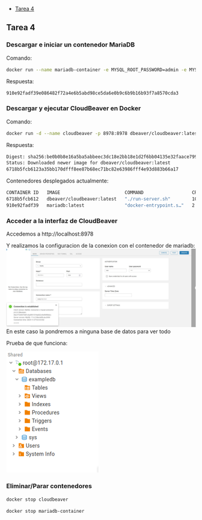 - [Tarea 4](#tarea-4)

## Tarea 4
### Descargar e iniciar un contenedor MariaDB
Comando:
```bash
docker run --name mariadb-container -e MYSQL_ROOT_PASSWORD=admin -e MYSQL_DATABASE=exampledb -p 3306:3306 -d mariadb:latest
```
Respuesta:
```bash
910e92fadf39e086482f72a4e6b5abd98ce5da6e0b9c6b9b16b93f7a8570cda3
```
### Descargar y ejecutar CloudBeaver en Docker
Comando:
```bash
docker run -d --name cloudbeaver -p 8978:8978 dbeaver/cloudbeaver:latest
```
Respuesta:
```bash
Digest: sha256:be0b0b8e16a5ba5abbeec3dc18e2bb18e1d2f6bb04135e32faace799a78b17c4
Status: Downloaded newer image for dbeaver/cloudbeaver:latest
6718b5fcb6123a35bb170dfff8ee87b68ec71bc82e63986fff4e93d883b66a17
```

Contenedores desplegados actualmente:
```bash
CONTAINER ID   IMAGE                        COMMAND                  CREATED          STATUS         PORTS                                       NAMES
6718b5fcb612   dbeaver/cloudbeaver:latest   "./run-server.sh"        10 seconds ago   Up 8 seconds   0.0.0.0:8978->8978/tcp, :::8978->8978/tcp   cloudbeaver
910e92fadf39   mariadb:latest               "docker-entrypoint.s…"   2 minutes ago    Up 2 minutes   0.0.0.0:3306->3306/tcp, :::3306->3306/tcp   mariadb-container
```

### Acceder a la interfaz de CloudBeaver
Accedemos a http://localhost:8978

Y realizamos la configuracion de la conexion con el contenedor de mariadb:
<img src="./images/config.jpg"/>
En este caso la pondremos a ninguna base de datos para ver todo

Prueba de que funciona:

<img src="./images/finish.png"/>

### Eliminar/Parar contenedores
```bash
docker stop cloudbeaver 
```
```bash
docker stop mariadb-container
```
